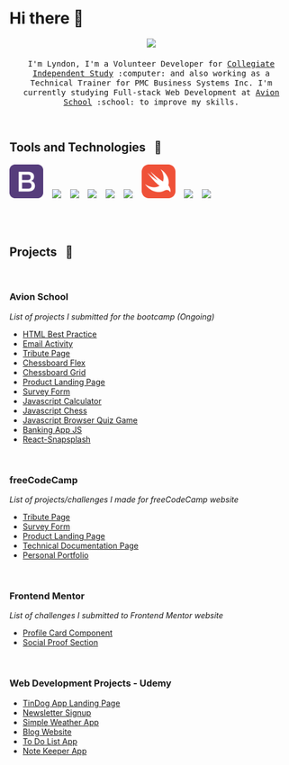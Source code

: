 # Hi there :wave:

<p align="center">
  <img src="https://media.giphy.com/media/du3J3cXyzhj75IOgvA/giphy.gif" width=100>
  <br><br>
  <samp>
    I'm Lyndon, I'm a Volunteer Developer for <a href="https://freeopenuniversity.org/">Collegiate Independent Study</a> :computer: and also working as a Technical Trainer for PMC Business Systems Inc. I'm currently studying Full-stack Web Development at <a href="https://avionschool.com/">Avion School</a> :school: to improve my skills.
  </samp>
</p>
<br>

## Tools and Technologies &nbsp; :floppy_disk:
<img src="https://raw.githubusercontent.com/github/explore/80688e429a7d4ef2fca1e82350fe8e3517d3494d/topics/bootstrap/bootstrap.png" width=60> &nbsp;&nbsp;
<img src="https://upload.wikimedia.org/wikipedia/commons/thumb/3/38/HTML5_Badge.svg/600px-HTML5_Badge.svg.png" width=60> &nbsp;&nbsp;
<img src="https://cdn4.iconfinder.com/data/icons/social-media-logos-6/512/121-css3-512.png" width=63> &nbsp;&nbsp;
<img src="https://www.seekpng.com/png/full/80-803501_javascript-logo-logo-de-java-script-png.png" width=62> &nbsp;&nbsp;
<img src="https://upload.wikimedia.org/wikipedia/commons/thumb/d/d9/Node.js_logo.svg/1280px-Node.js_logo.svg.png" width=100> &nbsp;&nbsp;
<img src="https://img.icons8.com/color/452/mongodb.png" width=70> &nbsp;&nbsp;
<img src="https://raw.githubusercontent.com/github/explore/80688e429a7d4ef2fca1e82350fe8e3517d3494d/topics/swift/swift.png" width=60> &nbsp;&nbsp;
<img src="https://user-images.githubusercontent.com/674621/71187801-14e60a80-2280-11ea-94c9-e56576f76baf.png" width=60> &nbsp;&nbsp;
<img src="https://developer.apple.com/design/human-interface-guidelines/macos/images/app-icon-realistic-materials_2x.png" width=65> &nbsp;&nbsp;
<br>
<br>
<br>
<br>
## Projects &nbsp; :rocket:
<br>

### Avion School
*List of projects I submitted for the bootcamp (Ongoing)*


- [HTML Best Practice](https://github.com/lyndoncortez/batch5-activities/tree/main/Day%201-HTMLBestPractices)  
- [Email Activity](https://github.com/lyndoncortez/batch5-activities/tree/main/Day%202-EmailActivity)  
- [Tribute Page](https://github.com/lyndoncortez/batch5-activities/tree/main/Day%204-TributePage)  
- [Chessboard Flex](https://github.com/lyndoncortez/batch5-activities/tree/main/Day%205-ChessboardResponsive)  
- [Chessboard Grid](https://github.com/lyndoncortez/batch5-activities/tree/main/Day%206-ChessGrid)  
- [Product Landing Page](https://github.com/lyndoncortez/batch5-activities/tree/main/Day%208-ProductLandingPage)  
- [Survey Form](https://github.com/lyndoncortez/batch5-activities/tree/main/Day%208-SurveyForm)  
- [Javascript Calculator](https://github.com/lyndoncortez/batch5-activities/tree/main/Day%209-Javascript%20Calculator)
- [Javascript Chess](https://github.com/lyndoncortez/batch5-activities/tree/main/Javascript%20Chess)
- [Javascript Browser Quiz Game](https://github.com/lyndoncortez/batch5-activities/tree/main/Quiz%20Game)
- [Banking App JS](https://github.com/lyndoncortez/batch5-activities/tree/main/Banking-App-JS)
- [React-Snapsplash](https://github.com/lyndoncortez/batch5-activities/tree/main/React-Snapsplash)

<br>

### freeCodeCamp
*List of projects/challenges I made for freeCodeCamp website*


- [Tribute Page](https://github.com/lyndoncortez/TributePage)  
- [Survey Form](https://github.com/lyndoncortez/ECCSurveyForm)  
- [Product Landing Page](https://github.com/lyndoncortez/ProductLandingPage)  
- [Technical Documentation Page](https://github.com/lyndoncortez/TechnicalDocumentationPage)  
- [Personal Portfolio](https://github.com/lyndoncortez/Personal-Portfolio-Page)
<br>

### Frontend Mentor
*List of challenges I submitted to Frontend Mentor website*


- [Profile Card Component](https://github.com/lyndoncortez/ProfileCardComponent)  
- [Social Proof Section](https://github.com/lyndoncortez/SocialProofSection)
<br>

### Web Development Projects - Udemy

- [TinDog App Landing Page](https://github.com/lyndoncortez/TinDogProject)  
- [Newsletter Signup](https://github.com/lyndoncortez/The-Complete-2020-Web-Development-Bootcamp/tree/master/APIs/Newsletter-Signup)
- [Simple Weather App](https://github.com/lyndoncortez/The-Complete-2020-Web-Development-Bootcamp/tree/master/APIs/WeatherProject)
- [Blog Website](https://github.com/lyndoncortez/The-Complete-2020-Web-Development-Bootcamp/tree/master/Blog-with-Database)
- [To Do List App](https://github.com/lyndoncortez/The-Complete-2020-Web-Development-Bootcamp/tree/master/ToDoList-v2)
- [Note Keeper App](https://github.com/lyndoncortez/The-Complete-2020-Web-Development-Bootcamp/tree/master/notekeeperapp)
